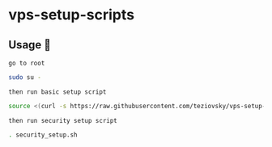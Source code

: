 # vps-setup-scripts

## Usage 🚀

`go to root`

```bash
sudo su -
```

`then run basic setup script`

```bash
source <(curl -s https://raw.githubusercontent.com/teziovsky/vps-setup-scripts/main/basic_setup.sh)
```

`then run security setup script`

```bash
. security_setup.sh
```
